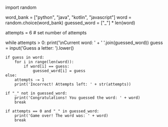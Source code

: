 import random

word_bank = ["python", "java", "kotlin", "javascript"]
word = random.choice(word_bank)
guessed_word = ["_"] * len(word)

attempts = 6  # set number of attempts

while attempts > 0:
    print('\nCurrent word: ' + ' '.join(guessed_word))
    guess = input('Guess a letter: ').lower()

    if guess in word:
        for i in range(len(word)):
            if word[i] == guess:
                guessed_word[i] = guess
    else:
        attempts -= 1
        print('Incorrect! Attempts left: ' + str(attempts))

    if "_" not in guessed_word:
        print('Congratulations! You guessed the word: ' + word)
        break

    if attempts == 0 and "_" in guessed_word:
        print('Game over! The word was: ' + word)
        break
    
